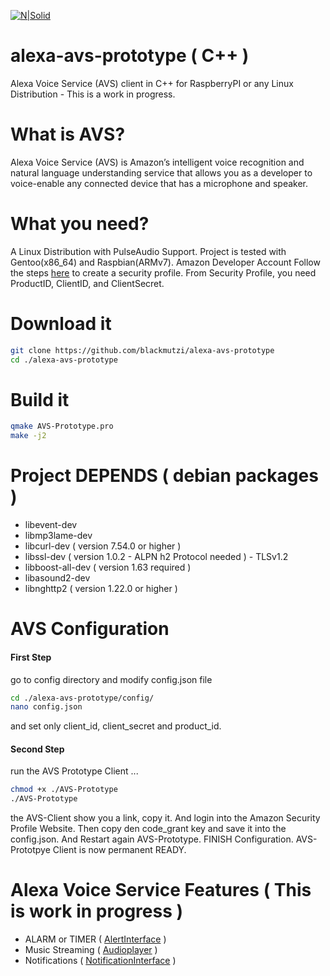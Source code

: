 [![N|Solid](https://github.com/alexa/alexa-avs-sample-app/wiki/assets/alexa-logo-3.png)](https://developer.amazon.com/de/alexa-voice-service)
# alexa-avs-prototype ( C++ )
Alexa Voice Service (AVS) client in C++ for RaspberryPI or any Linux Distribution -  This is a work in progress.
# What is AVS?
Alexa Voice Service (AVS) is Amazon’s intelligent voice recognition and natural language understanding service that allows you as a developer to voice-enable any connected device that has a microphone and speaker.
# What you need?
A Linux Distribution with PulseAudio Support. Project is tested with Gentoo(x86_64) and Raspbian(ARMv7).
Amazon Developer Account
Follow the steps [here](https://github.com/alexa/alexa-avs-sample-app/wiki/Raspberry-Pi) to create a security profile.
From Security Profile, you need ProductID, ClientID, and ClientSecret.
# Download it
```sh
git clone https://github.com/blackmutzi/alexa-avs-prototype
cd ./alexa-avs-prototype
```
# Build it
```sh
qmake AVS-Prototype.pro
make -j2
```
# Project DEPENDS ( debian packages )
* libevent-dev
* libmp3lame-dev
* libcurl-dev ( version 7.54.0 or higher )
* libssl-dev ( version 1.0.2 - ALPN h2 Protocol needed ) - TLSv1.2
* libboost-all-dev ( version 1.63 required )
* libasound2-dev 
* libnghttp2 ( version 1.22.0 or higher ) 
# AVS Configuration
#### First Step
go to config directory and modify config.json file 
```sh
cd ./alexa-avs-prototype/config/
nano config.json 
```
and set only client_id, client_secret and product_id.
#### Second Step
run the AVS Prototype Client ...
```sh
chmod +x ./AVS-Prototype
./AVS-Prototype
```
the AVS-Client show you a link, copy it.
And login into the Amazon Security Profile Website. Then copy den code_grant key and save it into the config.json.
And Restart again AVS-Prototype. FINISH Configuration. AVS-Prototpye Client is now permanent READY.
# Alexa Voice Service Features ( This is work in progress )
* ALARM or TIMER ( [AlertInterface](https://developer.amazon.com/public/solutions/alexa/alexa-voice-service/reference/alerts) )
* Music Streaming ( [Audioplayer](https://developer.amazon.com/public/solutions/alexa/alexa-voice-service/reference/audioplayer) )
* Notifications ( [NotificationInterface](https://developer.amazon.com/public/solutions/alexa/alexa-voice-service/reference/notifications) ) 
